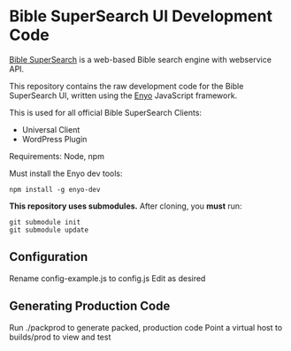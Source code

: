 # Bible SuperSearch UI Development Code

[Bible SuperSearch](http://biblesupersearch.com) is a web-based Bible search engine with webservice API.

This repository contains the raw development code for the 
Bible SuperSearch UI, written using the [Enyo](http://enyojs.com) JavaScript framework.

This is used for all official Bible SuperSearch Clients:
* Universal Client
* WordPress Plugin

Requirements: Node, npm

Must install the Enyo dev tools:

```
npm install -g enyo-dev
```

__This repository uses submodules.__
After cloning, you __must__ run:

```
git submodule init
git submodule update
```

## Configuration
Rename config-example.js to config.js
Edit as desired

## Generating Production Code
Run ./packprod to generate packed, production code
Point a virtual host to builds/prod to view and test
